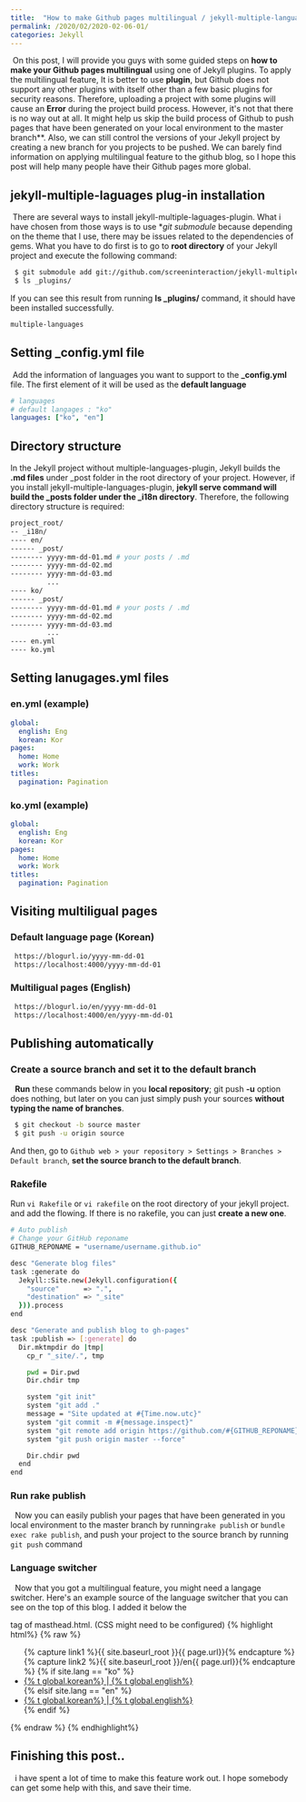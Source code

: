 ```yaml
---
title:  "How to make Github pages multilingual / jekyll-multiple-languages-plugin"
permalink: /2020/02/2020-02-06-01/
categories: Jekyll
---
```


&nbsp;On this post, I will provide you guys with some guided steps on **how to make your Github pages multilingual** using one of Jekyll plugins. 
To apply the multilingual feature, It is better to use **plugin**, but Github does not support any other plugins with itself other than a few basic plugins for security reasons. 
Therefore, uploading a project with some plugins will cause an **Error** during the project build process. However, it's not that there is no way out at all.
It might help us skip the build process of Github to push pages that have been generated on your local environment to the master branch**. Also, we can still control the versions of your Jekyll project by creating a new branch for you projects to be pushed. 
We can barely find information on applying multilingual feature to the github blog, so I hope this post will help many people have their Github pages more global.

## jekyll-multiple-laguages plug-in installation
&nbsp;There are several ways to install jekyll-multiple-laguages-plugin. What i have chosen from those ways is to use **git submodule* because depending on the theme that I use, there may be issues related to the dependencies of gems.
What you have to do first is to go to **root directory** of your Jekyll project and execute the following command:
```bash
 $ git submodule add git://github.com/screeninteraction/jekyll-multiple-languages-plugin.git _plugins/multiple-languages
 $ ls _plugins/
``` 
If you can see this result from running **ls _plugins/** command, 
it should have been installed successfully.
```bash
multiple-languages
```

## Setting _config.yml file
&nbsp;Add the information of languages you want to support to the **_config.yml** file. 
The first element of it will be used as the **default language**
```yml
# languages
# default langages : "ko" 
languages: ["ko", "en"]
```
## Directory structure
In the Jekyll project without multiple-languages-plugin,  Jekyll builds the **.md files** under _post folder in the root directory of your project. However, if you install jekyll-multiple-languages-plugin, 
**jekyll serve command will build the _posts folder under the _i18n directory**. 
Therefore, the following directory structure is required:
```bash
project_root/
-- _i18n/
---- en/
------ _post/
-------- yyyy-mm-dd-01.md # your posts / .md
-------- yyyy-mm-dd-02.md
-------- yyyy-mm-dd-03.md
         ...
---- ko/
------ _post/
-------- yyyy-mm-dd-01.md # your posts / .md
-------- yyyy-mm-dd-02.md
-------- yyyy-mm-dd-03.md
         ...
---- en.yml
---- ko.yml
```

## Setting lanugages.yml files
### en.yml (example)
```yml
global:
  english: Eng 
  korean: Kor
pages:
  home: Home
  work: Work
titles:
  pagination: Pagination
```
### ko.yml (example)
```yml
global:
  english: Eng 
  korean: Kor
pages:
  home: Home
  work: Work
titles:
  pagination: Pagination
```

## Visiting multiligual pages 
### Default language page (Korean)
```bash
 https://blogurl.io/yyyy-mm-dd-01
 https://localhost:4000/yyyy-mm-dd-01
```

### Multiligual pages (English) 
```bash
 https://blogurl.io/en/yyyy-mm-dd-01
 https://localhost:4000/en/yyyy-mm-dd-01
```

## Publishing automatically
### Create a source branch and set it to the default branch
&nbsp; **Run** these commands below in you **local repository**; 
git push **-u** option does nothing, but later on you can just simply push your sources **without typing the name of branches**.
```bash
 $ git checkout -b source master
 $ git push -u origin source
```
And then, go to ```Github web > your repository > Settings > Branches > Default branch```, **set the source branch to the default branch**.

### Rakefile 
Run ```vi Rakefile``` or ```vi rakefile``` on the root directory of your jekyll project. and add the flowing. If there is no rakefile, you can just **create a new one**.
```bash
# Auto publish
# Change your GitHub reponame
GITHUB_REPONAME = "username/username.github.io"

desc "Generate blog files"
task :generate do
  Jekyll::Site.new(Jekyll.configuration({
    "source"      => ".",
    "destination" => "_site"
  })).process
end

desc "Generate and publish blog to gh-pages"
task :publish => [:generate] do
  Dir.mktmpdir do |tmp|
    cp_r "_site/.", tmp

    pwd = Dir.pwd
    Dir.chdir tmp

    system "git init"
    system "git add ."
	message = "Site updated at #{Time.now.utc}"
	system "git commit -m #{message.inspect}"
    system "git remote add origin https://github.com/#{GITHUB_REPONAME}.git"
    system "git push origin master --force"

    Dir.chdir pwd
  end
end
```
### Run rake publish
&nbsp; Now you can easily publish your pages that have been generated in you local environment to the master branch by running```rake publish``` or ```bundle exec rake publish```, and push your project to the source branch by running ```git push``` command 

###  Language switcher
&nbsp; Now that you got a multilingual feature, you might need a langage switcher. Here's an example source of the language switcher that you can see on the top of this blog. I added it below the <nav> tag of masthead.html. (CSS might need to be configured)
{% highlight html%}
{% raw %}
<nav id="lang-sel" >
    <ul class="lang">
        {% capture link1 %}{{ site.baseurl_root }}{{ page.url}}{% endcapture %}
        {% capture link2 %}{{ site.baseurl_root }}/en{{ page.url}}{% endcapture %}
        {% if site.lang == "ko" %}
        <li class="masthead_menu-item visible-links">
	        <a href="{{ link1 }}" class="enabled">{% t global.korean%} </a>|<a href="{{ link2 }}"> {% t global.english%}</a>
        </li>
        {% elsif site.lang == "en" %}
        <li class="masthead_menu-item lang">
	        <a href="{{ link1 }}">{% t global.korean%} </a>|<a href="{{ link2 }}" class="enabled"> {% t global.english%}</a>
        </li>
        {% endif %}
    </ul>
 </nav>
{% endraw %}
{% endhighlight%}

## Finishing this post..
&nbsp; i have spent a lot of time to make this feature work out. I hope somebody can get some help with this, and save their time.